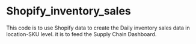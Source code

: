 # Shopify_inventory_sales

This code is to use Shopify data to create the Daily inventory sales data in location-SKU level. it is to feed the Supply Chain Dashboard.
